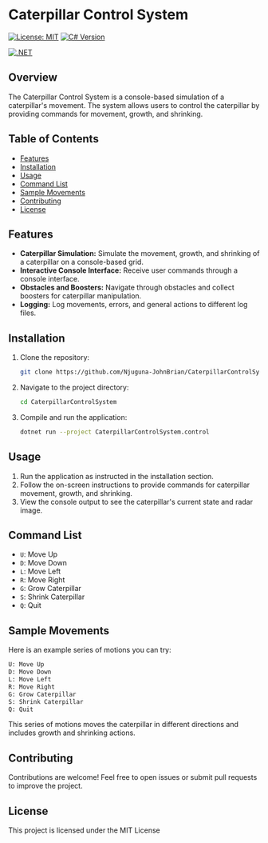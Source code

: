 # Caterpillar Control System

[![License: MIT](https://img.shields.io/badge/License-MIT-blue.svg)](https://opensource.org/licenses/MIT)
[![C# Version](https://img.shields.io/badge/c%23-8.0-blue)](https://docs.microsoft.com/en-us/dotnet/csharp/)

[![.NET](https://github.com/Njuguna-JohnBrian/CaterpillarControlSystem/actions/workflows/dotnet.yml/badge.svg)](https://github.com/Njuguna-JohnBrian/CaterpillarControlSystem/actions/workflows/dotnet.yml)

## Overview

The Caterpillar Control System is a console-based simulation of a caterpillar's movement. The system allows users to control the caterpillar by providing commands for movement, growth, and shrinking.

## Table of Contents

- [Features](#features)
- [Installation](#installation)
- [Usage](#usage)
- [Command List](#command-list)
- [Sample Movements](#sample-movements)
- [Contributing](#contributing)
- [License](#license)

## Features

- **Caterpillar Simulation:** Simulate the movement, growth, and shrinking of a caterpillar on a console-based grid.
- **Interactive Console Interface:** Receive user commands through a console interface.
- **Obstacles and Boosters:** Navigate through obstacles and collect boosters for caterpillar manipulation.
- **Logging:** Log movements, errors, and general actions to different log files.

## Installation

1. Clone the repository:

   ```bash
   git clone https://github.com/Njuguna-JohnBrian/CaterpillarControlSystem
   ```

2. Navigate to the project directory:

   ```bash
   cd CaterpillarControlSystem
   ```

3. Compile and run the application:

   ```bash
   dotnet run --project CaterpillarControlSystem.control 
   ```

## Usage

1. Run the application as instructed in the installation section.
2. Follow the on-screen instructions to provide commands for caterpillar movement, growth, and shrinking.
3. View the console output to see the caterpillar's current state and radar image.

## Command List

- `U`: Move Up
- `D`: Move Down
- `L`: Move Left
- `R`: Move Right
- `G`: Grow Caterpillar
- `S`: Shrink Caterpillar
- `Q`: Quit

## Sample Movements

Here is an example series of motions you can try:

```bash
U: Move Up
D: Move Down
L: Move Left
R: Move Right
G: Grow Caterpillar
S: Shrink Caterpillar
Q: Quit
```

This series of motions moves the caterpillar in different directions and includes growth and shrinking actions.

## Contributing

Contributions are welcome! Feel free to open issues or submit pull requests to improve the project.

## License

This project is licensed under the MIT License
